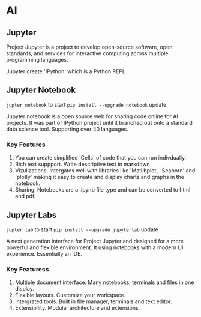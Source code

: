 # AI

## Jupyter

Project Jupyter is a project to develop open-source software, open standards, and services for interactive computing across multiple programming languages.

Jupyter create 'IPython' which is a Python REPL

## Jupyter Notebook

`jupter notebook` to start
`pip install --upgrade notebook` update

Jupyter notebook is a open source web for sharing code online for AI projects.
It was part of IPython project until it branched out onto a standard data science tool. Supporting over 40 languages.

### Key Features

1. You can create simplified 'Cells' of code that you can run indivdually.
2. Rich text suppport. Write descriptive text in markdown
3. Vizulizations. Intergates well with libraries like 'Matlibplot', 'Seaborn' and 'plotly' making it easy to create and display charts and graphs in the notebook.
4. Sharing. Notebooks are a .ipynb file type and can be converted to html and pdf.

## Jupyter Labs

`jupter lab` to start
`pip install --upgrade jupyterlab` update

A next generation interface for Project Jupyter and designed for a more powerful and flexible environment.
It using notebooks with a modern UI experience.
Essentially an IDE.

### Key Featuress

1. Multiple document interface. Many notebooks, terminals and files in one display.
2. Flexible layouts. Customize your workspace.
3. Intergrated tools. Built in file manager, terminals and text editor.
4. Extensibility. Modular architecture and extensions.
